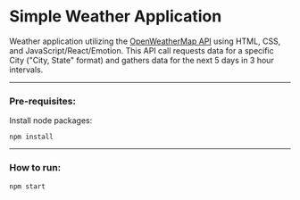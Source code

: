 # Simple Weather Application
Weather application utilizing the [OpenWeatherMap API](https://openweathermap.org/forecast5) using HTML, CSS, and JavaScript/React/Emotion. This API call requests data for a specific City ("City, State" format) and gathers data for the next 5 days in 3 hour intervals.

--- 

### Pre-requisites:

Install node packages:
```
npm install
```

---

### How to run:
```
npm start
```

